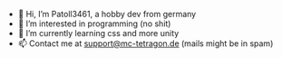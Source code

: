 - 👋 Hi, I’m Patoll3461, a hobby dev from germany
- 👀 I’m interested in programming (no shit)
- 🌱 I’m currently learning css and more unity
- 📫 Contact me at support@mc-tetragon.de (mails might be in spam)
